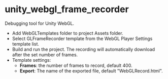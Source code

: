 # unity_webgl_frame_recorder
Debugging tool for Unity WebGL.
* Add WebGLTemplates folder to project Assets folder.
* Select GLFrameRecorder template from the WebGL Player Settings template list.
* Build and run the project. The recording will automatically download after the set number of frames.
* Template settings:
    * **Frames**: the number of frames to record, default 400.
    * **Export**: The name of the exported file, default "WebGLRecord.html".
